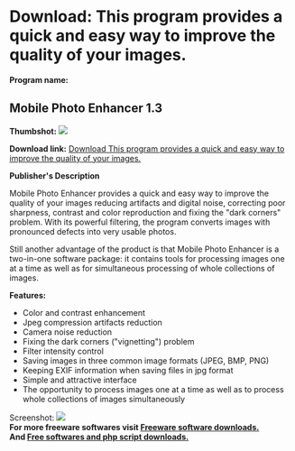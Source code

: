 # Download: This program provides a quick and easy way to improve the quality of your images.

**Program name:**

## Mobile Photo Enhancer 1.3

  
**Thumbshot:** ![](http://www.freewarefiles.com/screenshot/mobilephotoenhancer_md.jpg)   
  
**Download link:** [Download This program provides a quick and easy way to improve the quality of your images.](http://freesoftwares.boysofts.com/Mobile-Photo-Enhancer_program_32689.html)  
  


**Publisher's Description**  
  


Mobile Photo Enhancer provides a quick and easy way to improve the quality of your images reducing artifacts and digital noise, correcting poor sharpness, contrast and color reproduction and fixing the "dark corners" problem. With its powerful filtering, the program converts images with pronounced defects into very usable photos.

Still another advantage of the product is that Mobile Photo Enhancer is a two-in-one software package: it contains tools for processing images one at a time as well as for simultaneous processing of whole collections of images.

**Features:**

  * Color and contrast enhancement 
  * Jpeg compression artifacts reduction 
  * Camera noise reduction 
  * Fixing the dark corners ("vignetting") problem 
  * Filter intensity control 
  * Saving images in three common image formats (JPEG, BMP, PNG) 
  * Keeping EXIF information when saving files in jpg format 
  * Simple and attractive interface 
  * The opportunity to process images one at a time as well as to process whole collections of images simultaneously 

  
  
Screenshot: ![](http://www.freewarefiles.com/screenshot/mobilephotoenhancer.jpg)   
**For more freeware softwares visit [Freeware software downloads.](http://freesoftwares.boysofts.com/)**   
**And [Free softwares and php script downloads.](http://www.boysofts.com/)**
